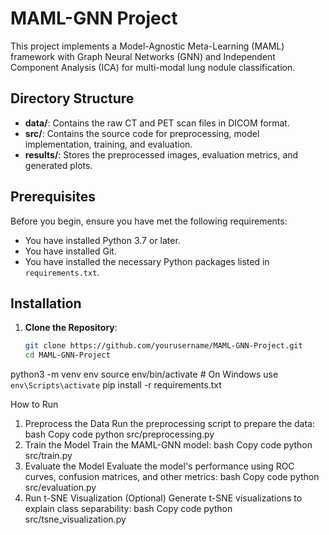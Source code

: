 # MAML-GNN Project

This project implements a Model-Agnostic Meta-Learning (MAML) framework with Graph Neural Networks (GNN) and Independent Component Analysis (ICA) for multi-modal lung nodule classification.

## Directory Structure

- **data/**: Contains the raw CT and PET scan files in DICOM format.
- **src/**: Contains the source code for preprocessing, model implementation, training, and evaluation.
- **results/**: Stores the preprocessed images, evaluation metrics, and generated plots.

## Prerequisites

Before you begin, ensure you have met the following requirements:

- You have installed Python 3.7 or later.
- You have installed Git.
- You have installed the necessary Python packages listed in `requirements.txt`.

## Installation

1. **Clone the Repository**:
   ```bash
   git clone https://github.com/yourusername/MAML-GNN-Project.git
   cd MAML-GNN-Project

python3 -m venv env
source env/bin/activate  # On Windows use `env\Scripts\activate`
pip install -r requirements.txt

How to Run
1. Preprocess the Data
Run the preprocessing script to prepare the data:
bash
Copy code
python src/preprocessing.py
2. Train the Model
Train the MAML-GNN model:
bash
Copy code
python src/train.py
3. Evaluate the Model
Evaluate the model's performance using ROC curves, confusion matrices, and other metrics:
bash
Copy code
python src/evaluation.py
4. Run t-SNE Visualization (Optional)
Generate t-SNE visualizations to explain class separability:
bash
Copy code
python src/tsne_visualization.py


